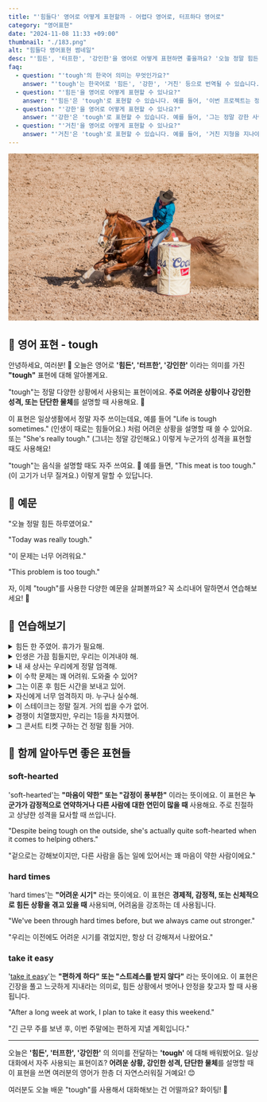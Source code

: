 ```yaml
---
title: "'힘들다' 영어로 어떻게 표현할까 - 어렵다 영어로, 터프하다 영어로"
category: "영어표현"
date: "2024-11-08 11:33 +09:00"
thumbnail: "./183.png"
alt: "힘들다 영어표현 썸네일"
desc: "'힘든', '터프한', '강인한'을 영어로 어떻게 표현하면 좋을까요? '오늘 정말 힘든 하루였어요.', '이 문제는 너무 어려워요.' 등을 영어로 표현하는 법을 배워봅시다. 다양한 예문을 통해서 연습하고 본인의 표현으로 만들어 보세요."
faq:
  - question: "'tough'의 한국어 의미는 무엇인가요?"
    answer: "'tough'는 한국어로 '힘든', '강한', '거친' 등으로 번역될 수 있습니다. 주로 어려운 상황이나 강한 성격을 표현할 때 사용됩니다."
  - question: "'힘든'을 영어로 어떻게 표현할 수 있나요?"
    answer: "'힘든'은 'tough'로 표현할 수 있습니다. 예를 들어, '이번 프로젝트는 정말 힘들어'는 'This project is really tough'로 말할 수 있습니다."
  - question: "'강한'을 영어로 어떻게 표현할 수 있나요?"
    answer: "'강한'은 'tough'로 표현할 수 있습니다. 예를 들어, '그는 정말 강한 사람이다'는 'He is a really tough person'으로 말할 수 있습니다."
  - question: "'거친'을 영어로 어떻게 표현할 수 있나요?"
    answer: "'거친'은 'tough'로 표현할 수 있습니다. 예를 들어, '거친 지형을 지나야 한다'는 'We have to pass through tough terrain'으로 표현할 수 있습니다."
---
```


![거친 들판에서 말을 타는 남성](./183-1.jpg)

## 🌟 영어 표현 - tough

안녕하세요, 여러분! 👋 오늘은 영어로 **'힘든', '터프한', '강인한'** 이라는 의미를 가진 **"tough"** 표현에 대해 알아볼게요.

"tough"는 정말 다양한 상황에서 사용되는 표현이에요. **주로 어려운 상황이나 강인한 성격, 또는 단단한 물체**를 설명할 때 사용해요. 💪

이 표현은 일상생활에서 정말 자주 쓰이는데요, 예를 들어 "Life is tough sometimes." (인생이 때로는 힘들어요.) 처럼 어려운 상황을 설명할 때 쓸 수 있어요. 또는 "She's really tough." (그녀는 정말 강인해요.) 이렇게 누군가의 성격을 표현할 때도 사용해요!

"tough"는 음식을 설명할 때도 자주 쓰여요. 🥩 예를 들면, "This meat is too tough." (이 고기가 너무 질겨요.) 이렇게 말할 수 있답니다.

<ins class="adsbygoogle"
     style="display:block"
     data-ad-client="ca-pub-1465612013356152"
     data-ad-slot="2106896038"
     data-ad-format="auto"
     data-full-width-responsive="true"></ins>

<script>
     (adsbygoogle = window.adsbygoogle || []).push({});
</script>

## 📖 예문

"오늘 정말 힘든 하루였어요."

"Today was really tough."

"이 문제는 너무 어려워요."

"This problem is too tough."

자, 이제 "tough"를 사용한 다양한 예문을 살펴볼까요? 꼭 소리내어 말하면서 연습해보세요! 🎯

## 💬 연습해보기

<details>
<summary>힘든 한 주였어. 휴가가 필요해.</summary>
<span>It's been a tough week at work. I need a vacation.</span>
</details>

<details>
<summary>인생은 가끔 힘들지만, 우리는 이겨내야 해.</summary>
<span>Life's tough sometimes, but we gotta push through.</span>
</details>

<details>
<summary>내 새 상사는 우리에게 정말 엄격해.</summary>
<span>My new boss is really tough on us.</span>
</details>

<details>
<summary>이 수학 문제는 꽤 어려워. 도와줄 수 있어?</summary>
<span>These math problems are pretty tough. Can you help me?</span>
</details>

<details>
<summary>그는 이혼 후 힘든 시간을 보내고 있어.</summary>
<span>He's going through a tough time since his divorce.</span>
</details>

<details>
<summary>자신에게 너무 엄격하지 마. 누구나 실수해.</summary>
<span>Don't be so tough on yourself. Everyone makes mistakes.</span>
</details>

<details>
<summary>이 스테이크는 정말 질겨. 거의 씹을 수가 없어.</summary>
<span>This steak is super tough. I can <a href="/blog/in-english/078.barely/">barely</a> chew it.</span>
</details>

<details>
<summary>경쟁이 치열했지만, 우리는 1등을 차지했어.</summary>
<span>The competition was tough, but we  <a href="/blog/in-english/175.manage-to/">managed to</a> win first place.</span>
</details>

<details>
<summary>그 콘서트 티켓 구하는 건 정말 힘들 거야.</summary>
<span>It's gonna be really tough getting tickets for that concert.</span>
</details>

## 🤝 함께 알아두면 좋은 표현들

### soft-hearted

'soft-hearted'는 **"마음이 약한" 또는 "감정이 풍부한"** 이라는 뜻이에요. 이 표현은 **누군가가 감정적으로 연약하거나 다른 사람에 대한 연민이 많을 때** 사용해요. 주로 친절하고 상냥한 성격을 묘사할 때 쓰입니다.

"Despite being tough on the outside, she's actually quite soft-hearted when it comes to helping others."

"겉으로는 강해보이지만, 다른 사람을 돕는 일에 있어서는 꽤 마음이 약한 사람이에요."

### hard times

'hard times'는 **"어려운 시기"** 라는 뜻이에요. 이 표현은 **경제적, 감정적, 또는 신체적으로 힘든 상황을 겪고 있을 때** 사용되며, 어려움을 강조하는 데 사용됩니다.

"We've been through hard times before, but we always came out stronger."

"우리는 이전에도 어려운 시기를 겪었지만, 항상 더 강해져서 나왔어요."

### take it easy

'[take it easy](/blog/너무-긴장하지마-영어표현/)'는 **"편하게 하다" 또는 "스트레스를 받지 않다"** 라는 뜻이에요. 이 표현은 긴장을 풀고 느긋하게 지내라는 의미로, 힘든 상황에서 벗어나 안정을 찾고자 할 때 사용됩니다.

"After a long week at work, I plan to take it easy this weekend."

"긴 근무 주를 보낸 후, 이번 주말에는 편하게 지낼 계획입니다."

---

오늘은 **'힘든', '터프한', '강인한'** 의 의미를 전달하는 **'tough'** 에 대해 배워봤어요. 일상 대화에서 자주 사용되는 표현이죠? **어려운 상황, 강인한 성격, 단단한 물체**를 설명할 때 이 표현을 쓰면 여러분의 영어가 한층 더 자연스러워질 거예요! 😊

여러분도 오늘 배운 "tough"를 사용해서 대화해보는 건 어떨까요? 화이팅! 🌟
